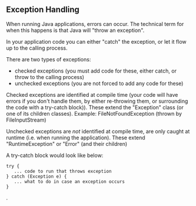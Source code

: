 ## Exception Handling

When running Java applications, errors can occur. The technical term for when this
happens is that Java will "throw an exception".  

In your application code you can either "catch" the exception, or let it flow up to
the calling process.

There are two types of exceptions:
 - checked exceptions (you must add code for these, either catch, or throw to the calling process)
 - unchecked exceptions (you are not forced to add any code for these)
 
Checked exceptions are identified at compile time (your code will have errors if you don't handle them,
by either re-throwing them, or surrounding the code with a try-catch block)).
These extend the "Exception" class (or one of its children classes).
Example: FileNotFoundException (thrown by FileInputStream)

Unchecked exceptions are *not* identified at compile time, are only caught at runtime (i.e. when running
the application).
These extend "RuntimeException" or "Error" (and their children)

A try-catch block would look like below:

```
try {
   ... code to run that throws exception
} catch (Exception e) {
   ... what to do in case an exception occurs
}
```

.
